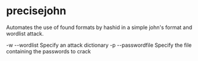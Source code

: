 # precisejohn

Automates the use of found formats by hashid in a simple john's format and wordlist attack.

-w --wordlist Specify an attack dictionary
-p --passwordfile Specify the file containing the passwords to crack

